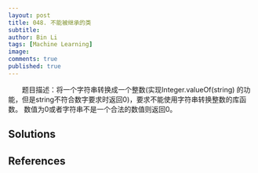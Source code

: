 ```yaml
---
layout: post
title: 048. 不能被继承的类
subtitle:
author: Bin Li
tags: [Machine Learning]
image: 
comments: true
published: true
---
```


　　题目描述：将一个字符串转换成一个整数(实现Integer.valueOf(string) 的功能，但是string不符合数字要求时返回0)，要求不能使用字符串转换整数的库函数。 数值为0或者字符串不是一个合法的数值则返回0。

## Solutions


## References
